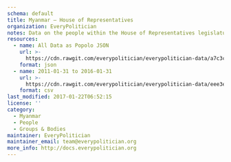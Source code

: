 ```yaml
---
schema: default
title: Myanmar — House of Representatives
organization: EveryPolitician
notes: Data on the people within the House of Representatives legislature of Myanmar.
resources:
  - name: All Data as Popolo JSON
    url: >-
      https://cdn.rawgit.com/everypolitician/everypolitician-data/a7c3cf2f50bc7975c9968c0117aedacbebd272bf/data/Myanmar/House_of_Representatives/ep-popolo-v1.0.json
    format: json
  - name: 2011-01-31 to 2016-01-31
    url: >-
      https://cdn.rawgit.com/everypolitician/everypolitician-data/eee3e62aa529dd2550c9d45418faf40c6745ea3b/data/Myanmar/House_of_Representatives/term-1.csv
    format: csv
last_modified: 2017-01-22T06:52:15
license: ''
category:
  - Myanmar
  - People
  - Groups & Bodies
maintainer: EveryPolitician
maintainer_email: team@everypolitician.org
more_info: http://docs.everypolitician.org
---
```

